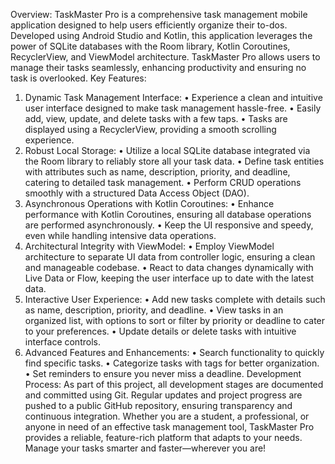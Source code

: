 Overview: TaskMaster Pro is a comprehensive task management mobile application designed to help users efficiently organize their to-dos. Developed using Android Studio and Kotlin, this application leverages the power of SQLite databases with the Room library, Kotlin Coroutines, RecyclerView, and ViewModel architecture. TaskMaster Pro allows users to manage their tasks seamlessly, enhancing productivity and ensuring no task is overlooked.
Key Features:
1.	Dynamic Task Management Interface:
•	Experience a clean and intuitive user interface designed to make task management hassle-free.
•	Easily add, view, update, and delete tasks with a few taps.
•	Tasks are displayed using a RecyclerView, providing a smooth scrolling experience.
2.	Robust Local Storage:
•	Utilize a local SQLite database integrated via the Room library to reliably store all your task data.
•	Define task entities with attributes such as name, description, priority, and deadline, catering to detailed task management.
•	Perform CRUD operations smoothly with a structured Data Access Object (DAO).
3.	Asynchronous Operations with Kotlin Coroutines:
•	Enhance performance with Kotlin Coroutines, ensuring all database operations are performed asynchronously.
•	Keep the UI responsive and speedy, even while handling intensive data operations.
4.	Architectural Integrity with ViewModel:
•	Employ ViewModel architecture to separate UI data from controller logic, ensuring a clean and manageable codebase.
•	React to data changes dynamically with Live Data or Flow, keeping the user interface up to date with the latest data.
5.	Interactive User Experience:
•	Add new tasks complete with details such as name, description, priority, and deadline.
•	View tasks in an organized list, with options to sort or filter by priority or deadline to cater to your preferences.
•	Update details or delete tasks with intuitive interface controls.
6.	Advanced Features and Enhancements:
•	Search functionality to quickly find specific tasks.
•	Categorize tasks with tags for better organization.
•	Set reminders to ensure you never miss a deadline.
Development Process: As part of this project, all development stages are documented and committed using Git. Regular updates and project progress are pushed to a public GitHub repository, ensuring transparency and continuous integration.
Whether you are a student, a professional, or anyone in need of an effective task management tool, TaskMaster Pro provides a reliable, feature-rich platform that adapts to your needs. Manage your tasks smarter and faster—wherever you are!
